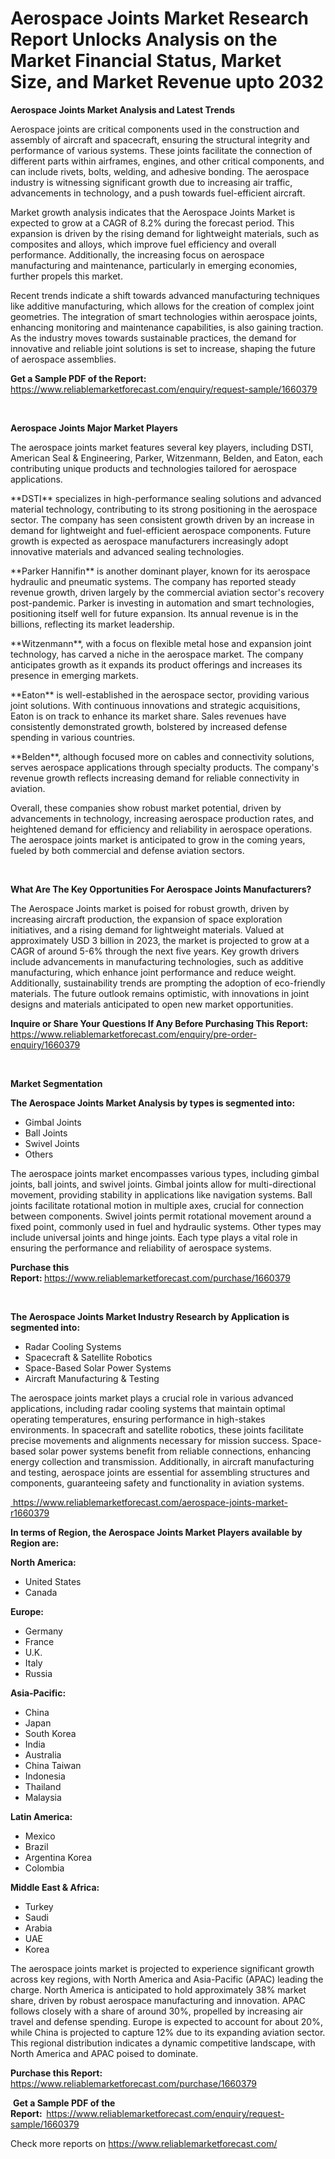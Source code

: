 <p><h1>Aerospace Joints Market Research Report Unlocks Analysis on the Market Financial Status, Market Size, and Market Revenue upto 2032</h1></p><p><strong>Aerospace Joints Market Analysis and Latest Trends</strong></p>
<p><p>Aerospace joints are critical components used in the construction and assembly of aircraft and spacecraft, ensuring the structural integrity and performance of various systems. These joints facilitate the connection of different parts within airframes, engines, and other critical components, and can include rivets, bolts, welding, and adhesive bonding. The aerospace industry is witnessing significant growth due to increasing air traffic, advancements in technology, and a push towards fuel-efficient aircraft.</p><p>Market growth analysis indicates that the Aerospace Joints Market is expected to grow at a CAGR of 8.2% during the forecast period. This expansion is driven by the rising demand for lightweight materials, such as composites and alloys, which improve fuel efficiency and overall performance. Additionally, the increasing focus on aerospace manufacturing and maintenance, particularly in emerging economies, further propels this market. </p><p>Recent trends indicate a shift towards advanced manufacturing techniques like additive manufacturing, which allows for the creation of complex joint geometries. The integration of smart technologies within aerospace joints, enhancing monitoring and maintenance capabilities, is also gaining traction. As the industry moves towards sustainable practices, the demand for innovative and reliable joint solutions is set to increase, shaping the future of aerospace assemblies.</p></p>
<p><strong>Get a Sample PDF of the Report:&nbsp;</strong> <a href="https://www.reliablemarketforecast.com/enquiry/request-sample/1660379?utm_campaign=3310&utm_medium=2&utm_source=Github&utm_content=ia&utm_term=29032025&utm_id=aerospace-joints">https://www.reliablemarketforecast.com/enquiry/request-sample/1660379</a></p>
<p>&nbsp;</p>
<p><strong>Aerospace Joints Major Market Players</strong></p>
<p><p>The aerospace joints market features several key players, including DSTI, American Seal & Engineering, Parker, Witzenmann, Belden, and Eaton, each contributing unique products and technologies tailored for aerospace applications.</p><p>**DSTI** specializes in high-performance sealing solutions and advanced material technology, contributing to its strong positioning in the aerospace sector. The company has seen consistent growth driven by an increase in demand for lightweight and fuel-efficient aerospace components. Future growth is expected as aerospace manufacturers increasingly adopt innovative materials and advanced sealing technologies.</p><p>**Parker Hannifin** is another dominant player, known for its aerospace hydraulic and pneumatic systems. The company has reported steady revenue growth, driven largely by the commercial aviation sector's recovery post-pandemic. Parker is investing in automation and smart technologies, positioning itself well for future expansion. Its annual revenue is in the billions, reflecting its market leadership.</p><p>**Witzenmann**, with a focus on flexible metal hose and expansion joint technology, has carved a niche in the aerospace market. The company anticipates growth as it expands its product offerings and increases its presence in emerging markets.</p><p>**Eaton** is well-established in the aerospace sector, providing various joint solutions. With continuous innovations and strategic acquisitions, Eaton is on track to enhance its market share. Sales revenues have consistently demonstrated growth, bolstered by increased defense spending in various countries.</p><p>**Belden**, although focused more on cables and connectivity solutions, serves aerospace applications through specialty products. The company's revenue growth reflects increasing demand for reliable connectivity in aviation.</p><p>Overall, these companies show robust market potential, driven by advancements in technology, increasing aerospace production rates, and heightened demand for efficiency and reliability in aerospace operations. The aerospace joints market is anticipated to grow in the coming years, fueled by both commercial and defense aviation sectors.</p></p>
<p>&nbsp;</p>
<p><strong>What Are The Key Opportunities For Aerospace Joints Manufacturers?</strong></p>
<p><p>The Aerospace Joints market is poised for robust growth, driven by increasing aircraft production, the expansion of space exploration initiatives, and a rising demand for lightweight materials. Valued at approximately USD 3 billion in 2023, the market is projected to grow at a CAGR of around 5-6% through the next five years. Key growth drivers include advancements in manufacturing technologies, such as additive manufacturing, which enhance joint performance and reduce weight. Additionally, sustainability trends are prompting the adoption of eco-friendly materials. The future outlook remains optimistic, with innovations in joint designs and materials anticipated to open new market opportunities.</p></p>
<p><strong>Inquire or Share Your Questions If Any Before Purchasing This Report:</strong> <a href="https://www.reliablemarketforecast.com/enquiry/pre-order-enquiry/1660379?utm_campaign=3310&utm_medium=2&utm_source=Github&utm_content=ia&utm_term=29032025&utm_id=aerospace-joints">https://www.reliablemarketforecast.com/enquiry/pre-order-enquiry/1660379</a></p>
<p>&nbsp;</p>
<p><strong>Market Segmentation</strong></p>
<p><strong>The Aerospace Joints Market Analysis by types is segmented into:</strong></p>
<p><ul><li>Gimbal Joints</li><li>Ball Joints</li><li>Swivel Joints</li><li>Others</li></ul></p>
<p><p>The aerospace joints market encompasses various types, including gimbal joints, ball joints, and swivel joints. Gimbal joints allow for multi-directional movement, providing stability in applications like navigation systems. Ball joints facilitate rotational motion in multiple axes, crucial for connection between components. Swivel joints permit rotational movement around a fixed point, commonly used in fuel and hydraulic systems. Other types may include universal joints and hinge joints. Each type plays a vital role in ensuring the performance and reliability of aerospace systems.</p></p>
<p><strong>Purchase this Report:&nbsp;</strong><a href="https://www.reliablemarketforecast.com/purchase/1660379?utm_campaign=3310&utm_medium=2&utm_source=Github&utm_content=ia&utm_term=29032025&utm_id=aerospace-joints">https://www.reliablemarketforecast.com/purchase/1660379</a></p>
<p>&nbsp;</p>
<p><strong>The Aerospace Joints Market Industry Research by Application is segmented into:</strong></p>
<p><ul><li>Radar Cooling Systems</li><li>Spacecraft & Satellite Robotics</li><li>Space-Based Solar Power Systems</li><li>Aircraft Manufacturing & Testing</li></ul></p>
<p><p>The aerospace joints market plays a crucial role in various advanced applications, including radar cooling systems that maintain optimal operating temperatures, ensuring performance in high-stakes environments. In spacecraft and satellite robotics, these joints facilitate precise movements and alignments necessary for mission success. Space-based solar power systems benefit from reliable connections, enhancing energy collection and transmission. Additionally, in aircraft manufacturing and testing, aerospace joints are essential for assembling structures and components, guaranteeing safety and functionality in aviation systems.</p></p>
<p><a href="https://www.reliablemarketforecast.com/aerospace-joints-market-r1660379?utm_campaign=3310&utm_medium=2&utm_source=Github&utm_content=ia&utm_term=29032025&utm_id=aerospace-joints">&nbsp;https://www.reliablemarketforecast.com/aerospace-joints-market-r1660379</a></p>
<p><strong>In terms of Region, the Aerospace Joints Market Players available by Region are:</strong></p>
<p>
    <p> <strong> North America: </strong>
        <ul>
            <li>United States</li>
            <li>Canada</li>
        </ul>
        </p> 
    <p> <strong> Europe: </strong>
        <ul>
            <li>Germany</li>
            <li>France</li>
            <li>U.K.</li>
            <li>Italy</li>
            <li>Russia</li>
        </ul>
        </p> 
    <p> <strong> Asia-Pacific: </strong>
        <ul>
            <li>China</li>
            <li>Japan</li>
            <li>South Korea</li>
            <li>India</li>
            <li>Australia</li>
            <li>China Taiwan</li>
            <li>Indonesia</li>
            <li>Thailand</li>
            <li>Malaysia</li>
        </ul>
        </p> 
    <p> <strong> Latin America: </strong>
        <ul>
            <li>Mexico</li>
            <li>Brazil</li>
            <li>Argentina Korea</li>
            <li>Colombia</li>
        </ul>
        </p> 
    <p> <strong> Middle East & Africa: </strong>
        <ul>
            <li>Turkey</li>
            <li>Saudi</li>
            <li>Arabia</li>
            <li>UAE</li>
            <li>Korea</li>
        </ul>
    </p>
    </p>
<p><p>The aerospace joints market is projected to experience significant growth across key regions, with North America and Asia-Pacific (APAC) leading the charge. North America is anticipated to hold approximately 38% market share, driven by robust aerospace manufacturing and innovation. APAC follows closely with a share of around 30%, propelled by increasing air travel and defense spending. Europe is expected to account for about 20%, while China is projected to capture 12% due to its expanding aviation sector. This regional distribution indicates a dynamic competitive landscape, with North America and APAC poised to dominate.</p></p>
<p><strong>Purchase this Report: </strong><a href="https://www.reliablemarketforecast.com/purchase/1660379?utm_campaign=3310&utm_medium=2&utm_source=Github&utm_content=ia&utm_term=29032025&utm_id=aerospace-joints">https://www.reliablemarketforecast.com/purchase/1660379</a></p>
<p>&nbsp;<strong>Get a Sample PDF of the Report:&nbsp;&nbsp;</strong><a href="https://www.reliablemarketforecast.com/enquiry/request-sample/1660379?utm_campaign=3310&utm_medium=2&utm_source=Github&utm_content=ia&utm_term=29032025&utm_id=aerospace-joints">https://www.reliablemarketforecast.com/enquiry/request-sample/1660379</a></p>
<p><strong></strong></p>
<p>Check more reports on <a href="https://www.reliablemarketforecast.com/?utm_campaign=3310&utm_medium=2&utm_source=Github&utm_content=ia&utm_term=29032025&utm_id=aerospace-joints">https://www.reliablemarketforecast.com/</a></p>